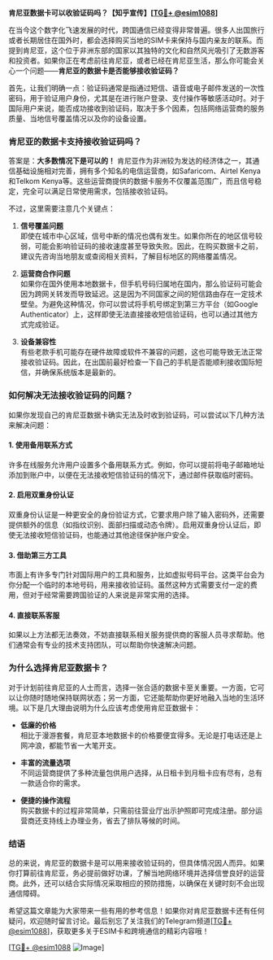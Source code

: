 **肯尼亚数据卡可以收验证码吗？【知乎宣传】[[TG💪+ @esim1088](https://t.me/s/esim1088)]**

在当今这个数字化飞速发展的时代，跨国通信已经变得非常普遍。很多人出国旅行或者长期居住在国外时，都会选择购买当地的SIM卡来保持与国内亲友的联系。而提到肯尼亚，这个位于非洲东部的国家以其独特的文化和自然风光吸引了无数游客和投资者。如果你正在考虑前往肯尼亚，或者已经在肯尼亚生活，那么你可能会关心一个问题——**肯尼亚的数据卡是否能够接收验证码？**

首先，让我们明确一点：验证码通常是指通过短信、语音或电子邮件发送的一次性密码，用于验证用户身份，尤其是在进行账户登录、支付操作等敏感活动时。对于国际用户来说，能否成功接收到验证码，取决于多个因素，包括网络运营商的服务质量、当地信号覆盖情况以及你的设备设置。

### **肯尼亚的数据卡支持接收验证码吗？**

答案是：**大多数情况下是可以的！** 肯尼亚作为非洲较为发达的经济体之一，其通信基础设施相对完善，拥有多个知名的电信运营商，如Safaricom、Airtel Kenya和Telkom Kenya等。这些运营商提供的数据卡服务不仅覆盖范围广，而且信号稳定，完全可以满足日常使用需求，包括接收验证码。

不过，这里需要注意几个关键点：

1. **信号覆盖问题**  
   即使在城市中心区域，信号中断的情况也偶有发生。如果你所在的地区信号较弱，可能会影响验证码的接收速度甚至导致失败。因此，在购买数据卡之前，建议先咨询当地朋友或查阅相关资料，了解目标地区的网络覆盖情况。

2. **运营商合作问题**  
   如果你在国外使用本地数据卡，但手机号码归属地在国内，那么验证码可能会因为跨网关转发而导致延迟。这是因为不同国家之间的短信路由存在一定技术壁垒。为避免这种情况，你可以尝试将手机号绑定到第三方平台（如Google Authenticator）上，这样即使无法直接接收短信验证码，也可以通过其他方式完成验证。

3. **设备兼容性**  
   有些老款手机可能存在硬件故障或软件不兼容的问题，这也可能导致无法正常接收验证码。因此，在出国前最好检查一下自己的手机是否能顺利接收国际短信，并确保系统版本是最新的。

### **如何解决无法接收验证码的问题？**

如果你发现自己的肯尼亚数据卡确实无法及时收到验证码，可以尝试以下几种方法来解决问题：

#### **1. 使用备用联系方式**
许多在线服务允许用户设置多个备用联系方式。例如，你可以提前将电子邮箱地址添加到账户中，以便在无法接收短信验证码的情况下，通过邮件获取临时密码。

#### **2. 启用双重身份认证**
双重身份认证是一种更安全的身份验证方式，它要求用户除了输入密码外，还需要提供额外的信息（如指纹识别、面部扫描或动态令牌）。启用双重身份认证后，即使无法接收短信验证码，也能通过其他途径保护账户安全。

#### **3. 借助第三方工具**
市面上有许多专门针对国际用户的工具和服务，比如虚拟号码平台。这类平台会为你分配一个临时的本地号码，用来接收验证码。虽然这种方式需要支付一定的费用，但对于经常需要跨国验证的人来说是非常实用的选择。

#### **4. 直接联系客服**
如果以上方法都无法奏效，不妨直接联系相关服务提供商的客服人员寻求帮助。他们通常会有专业的技术支持团队，可以帮助你快速解决问题。

### **为什么选择肯尼亚数据卡？**

对于计划前往肯尼亚的人士而言，选择一张合适的数据卡至关重要。一方面，它可以让你随时随地保持联网状态；另一方面，它还能帮助你更好地融入当地的生活环境。以下是几大理由说明为什么应该考虑使用肯尼亚数据卡：

- **低廉的价格**  
  相比于漫游套餐，肯尼亚本地数据卡的价格要便宜得多。无论是打电话还是上网冲浪，都能节省一大笔开支。
  
- **丰富的流量选项**  
  不同运营商提供了多种流量包供用户选择，从日租卡到月租卡应有尽有，总有一款适合你的需求。

- **便捷的操作流程**  
  购买数据卡的过程非常简单，只需前往营业厅出示护照即可完成注册。部分运营商还支持线上办理业务，省去了排队等候的时间。

### **结语**

总的来说，肯尼亚的数据卡是可以用来接收验证码的，但具体情况因人而异。如果你打算前往肯尼亚，务必提前做好功课，了解当地网络环境并选择信誉良好的运营商。此外，还可以结合实际情况采取相应的预防措施，以确保在关键时刻不会出现通信障碍。

希望这篇文章能为大家带来一些有用的参考信息！如果你对肯尼亚数据卡还有任何疑问，欢迎随时留言讨论。最后别忘了关注我们的Telegram频道[[TG💪+ @esim1088](https://t.me/s/esim1088)]，获取更多关于ESIM卡和跨境通信的精彩内容哦！

[[TG💪+ @esim1088](https://t.me/s/esim1088) ![Image](https://i.postimg.cc/4NQfJmqS/Snipaste-2025-05-13-00-14-12.png)]
